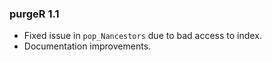 ### purgeR 1.1

- Fixed issue in `pop_Nancestors` due to bad access to index.
- Documentation improvements.
